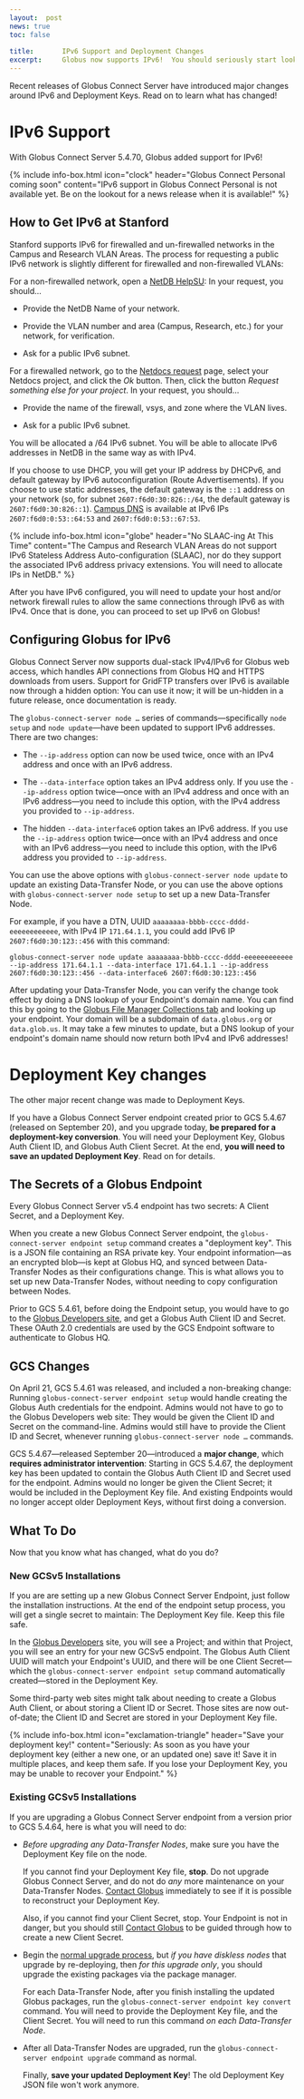```yaml
---
layout:  post
news: true
toc: false
   
title:       IPv6 Support and Deployment Changes
excerpt:     Globus now supports IPv6!  You should seriously start looking at IPv6 support.  And there's a change in the deployment process.
---
```


Recent releases of Globus Connect Server have introduced major changes around
IPv6 and Deployment Keys.  Read on to learn what has changed!

# IPv6 Support

With Globus Connect Server 5.4.70, Globus added support for IPv6!  

{% include info-box.html
   icon="clock"
   header="Globus Connect Personal coming soon"
   content="IPv6 support in Globus Connect Personal is not available yet.  Be on the lookout for a news release when it is available!"
%}

## How to Get IPv6 at Stanford

Stanford supports IPv6 for firewalled and un-firewalled networks in the Campus
and Research VLAN Areas.  The process for requesting a public IPv6 network is
slightly different for firewalled and non-firewalled VLANs:

For a non-firewalled network, open a [NetDB
HelpSU](https://stanford.service-now.com/it_services?id=sc_cat_item&sys_id=9ec7c49613bce2008a9175c36144b03e):
In your request, you should…

* Provide the NetDB Name of your network.

* Provide the VLAN number and area (Campus, Research, etc.) for your network,
  for verification.

* Ask for a public IPv6 subnet.

For a firewalled network, go to the [Netdocs request](https://netdocs.stanford.edu/fwrequest/) page, select your Netdocs project, and click the *Ok* button.  Then, click the button *Request something else for your project*.  In your request, you should…

* Provide the name of the firewall, vsys, and zone where the VLAN lives.

* Ask for a public IPv6 subnet.

You will be allocated a /64 IPv6 subnet.  You will be able to allocate IPv6
addresses in NetDB in the same way as with IPv4.

If you choose to use DHCP, you will get your IP address by DHCPv6, and default
gateway by IPv6 autoconfiguration (Route Advertisements).  If you choose to use
static addresses, the default gateway is the `::1` address on your network (so,
for subnet `2607:f6d0:30:826::/64`, the default gateway is
`2607:f6d0:30:826::1`).  [Campus
DNS](https://web.stanford.edu/group/networking/dist/sunet.reports/nameservers.txt)
is available at IPv6 IPs `2607:f6d0:0:53::64:53` and `2607:f6d0:0:53::67:53`.

{% include info-box.html
   icon="globe"
   header="No SLAAC-ing At This Time"
   content="The Campus and Research VLAN Areas do not support IPv6 Stateless Address Auto-configuration (SLAAC), nor do they support the associated IPv6 address privacy extensions.  You will need to allocate IPs in NetDB."
%}

After you have IPv6 configured, you will need to update your host and/or
network firewall rules to allow the same connections through IPv6 as with IPv4.
Once that is done, you can proceed to set up IPv6 on Globus!

## Configuring Globus for IPv6

Globus Connect Server now supports dual-stack IPv4/IPv6 for Globus web access,
which handles API connections from Globus HQ and HTTPS downloads from users.
Support for GridFTP transfers over IPv6 is available now through a hidden
option:  You can use it now; it will be un-hidden in a future release, once
documentation is ready.

The `globus-connect-server node …` series of commands—specifically `node setup`
and `node update`—have been updated to support IPv6 addresses.  There are
two changes:

* The `--ip-address` option can now be used twice, once with an IPv4
  address and once with an IPv6 address.

* The `--data-interface` option takes an IPv4 address only.  If you use the
  `--ip-address` option twice—once with an IPv4 address and once with an IPv6
  address—you need to include this option, with the IPv4 address you provided
  to `--ip-address`.

* The hidden `--data-interface6` option takes an IPv6 address.  If you use the
  `--ip-address` option twice—once with an IPv4 address and once with an IPv6
  address—you need to include this option, with the IPv6 address you provided
  to `--ip-address`.

You can use the above options with `globus-connect-server node update` to
update an existing Data-Transfer Node, or you can use the above options with
`globus-connect-server node setup` to set up a new Data-Transfer Node.

For example, if you have a DTN, UUID `aaaaaaaa-bbbb-cccc-dddd-eeeeeeeeeeee`,
with IPv4 IP `171.64.1.1`, you could add IPv6 IP `2607:f6d0:30:123::456` with
this command:

```
globus-connect-server node update aaaaaaaa-bbbb-cccc-dddd-eeeeeeeeeeee --ip-address 171.64.1.1 --data-interface 171.64.1.1 --ip-address 2607:f6d0:30:123::456 --data-interface6 2607:f6d0:30:123::456
```

After updating your Data-Transfer Node, you can verify the change took effect
by doing a DNS lookup of your Endpoint's domain name.  You can find this by
going to the [Globus File Manager Collections
tab](https://app.globus.org/file-manager/collections) and looking up your
endpoint.  Your domain will be a subdomain of `data.globus.org` or
`data.glob.us`.  It may take a few minutes to update, but a DNS lookup of your
endpoint's domain name should now return both IPv4 and IPv6 addresses!

# Deployment Key changes

The other major recent change was made to Deployment Keys.

If you have a Globus Connect Server endpoint created prior to GCS 5.4.67
(released on September 20), and you upgrade today, **be prepared for a
deployment-key conversion**.  You will need your Deployment Key, Globus Auth
Client ID, and Globus Auth Client Secret.  At the end, **you will need to save
an updated Deployment Key**.  Read on for details.

## The Secrets of a Globus Endpoint

Every Globus Connect Server v5.4 endpoint has two secrets: A Client Secret, and
a Deployment Key.

When you create a new Globus Connect Server endpoint, the
`globus-connect-server endpoint setup` command creates a "deployment key".
This is a JSON file containing an RSA private key.  Your endpoint
information—as an encrypted blob—is kept at Globus HQ, and synced between
Data-Transfer Nodes as their configurations change.  This is what allows you to
set up new Data-Transfer Nodes, without needing to copy configuration between
Nodes.

Prior to GCS 5.4.61, before doing the Endpoint setup, you would have to go to
the [Globus Developers site](https://app.globus.org/settings/developers), and
get a Globus Auth Client ID and Secret.  These OAuth 2.0 credentials are used
by the GCS Endpoint software to authenticate to Globus HQ.

## GCS Changes

On April 21, GCS 5.4.61 was released, and included a non-breaking change:
Running `globus-connect-server endpoint setup` would handle creating the
Globus Auth credentials for the endpoint.  Admins would not have to go to the
Globus Developers web site: They would be given the Client ID and Secret on the
command-line.  Admins would still have to provide
the Client ID and Secret, whenever running `globus-connect-server node …`
commands.

GCS 5.4.67—released September 20—introduced a **major change**, which
**requires administrator intervention**: Starting in GCS 5.4.67, the deployment
key has been updated to contain the Globus Auth Client ID and Secret used for
the endpoint.  Admins would no longer be given the Client Secret; it would be
included in the Deployment Key file.  And existing Endpoints would no longer
accept older Deployment Keys, without first doing a conversion.

## What To Do

Now that you know what has changed, what do you do?

### New GCSv5 Installations

If you are are setting up a new Globus Connect Server Endpoint, just follow the
installation instructions.  At the end of the endpoint setup process, you will
get a single secret to maintain: The Deployment Key file.  Keep this file
safe.

In the [Globus Developers](https://app.globus.org/settings/developers) site,
you will see a Project; and within that Project, you will see an entry for your
new GCSv5 endpoint.  The Globus Auth Client UUID will match your Endpoint's
UUID, and there will be one Client Secret—which the `globus-connect-server
endpoint setup` command automatically created—stored in the Deployment
Key.

Some third-party web sites might talk about needing to create a Globus Auth
Client, or about storing a Client ID or Secret.  Those sites are now
out-of-date; the Client ID and Secret are stored in your Deployment Key file.

{% include info-box.html
   icon="exclamation-triangle"
   header="Save your deployment key!"
   content="Seriously: As soon as you have your deployment key (either a new one, or an updated one) save it!  Save it in multiple places, and keep them safe.  If you lose your Deployment Key, you may be unable to recover your Endpoint."
%}

### Existing GCSv5 Installations

If you are upgrading a Globus Connect Server endpoint from a version prior to
GCS 5.4.64, here is what you will need to do:

* *Before upgrading any Data-Transfer Nodes*, make sure you have the Deployment
  Key file on the node.

  If you cannot find your Deployment Key file, **stop**.  Do not upgrade
  Globus Connect Server, and do not do *any* more maintenance on your
  Data-Transfer Nodes.  [Contact Globus](http://support.globus.org) immediately
  to see if it is possible to reconstruct your Deployment Key.

  Also, if you cannot find your Client Secret, stop.  Your Endpoint is not in
  danger, but you should still [Contact Globus](http://support.globus.org) to
  be guided through how to create a new Client Secret.

* Begin the [normal upgrade process](https://docs.globus.org/globus-connect-server/v5.4/#upgrading_globus_connect_server),
  but *if you have diskless nodes* that upgrade by re-deploying, then *for this
  upgrade only*, you should upgrade the existing packages via the package
  manager.

  For each Data-Transfer Node, after you finish installing the updated Globus
  packages, run the `globus-connect-server endpoint key convert` command.  You
  will need to provide the Deployment Key file, and the Client Secret.  You
  will need to run this command *on each Data-Transfer Node*.

* After all Data-Transfer Nodes are upgraded, run the `globus-connect-server
  endpoint upgrade` command as normal.

  Finally, **save your updated Deployment Key**!  The old Deployment Key JSON
  file won't work anymore.
